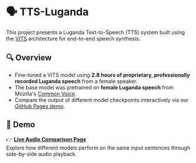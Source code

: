 # 🗣️ TTS-Luganda

This project presents a Luganda Text-to-Speech (TTS) system built using the [VITS](https://arxiv.org/abs/2106.06103) architecture for end-to-end speech synthesis.

## 🔍 Overview

- Fine-tuned a VITS model using **2.8 hours of proprietary, professionally recorded Luganda speech** from a female speaker.
- The base model was pretrained on **female Luganda speech** from Mozilla's [Common Voice](https://commonvoice.mozilla.org/lg/datasets).
- Compare the output of different model checkpoints interactively via our [GitHub Pages demo](https://Marconi-Lab.github.io/tts-luganda/).

## 🚀 Demo

👉 **[Live Audio Comparison Page](https://Marconi-Lab.github.io/tts-luganda/)**  
Explore how different models perform on the same input sentences through side-by-side audio playback.

